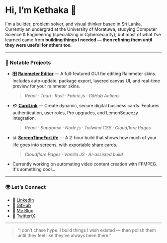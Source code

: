 # Hi, I’m Kethaka 👋

I'm a builder, problem solver, and visual thinker based in Sri Lanka. Currently an undergrad at the University of Moratuwa, studying Computer Science & Engineering (specializing in Cybersecurity), but most of what I’ve learned came from **building things I needed — then refining them until they were useful for others too**.

---

### 🧩 Notable Projects

- 🎛 [**Rainmeter Editor**](https://rainmetereditor.pages.dev/) — A full-featured GUI for editing Rainmeter skins. Includes auto-update, package export, layered canvas UI, and real-time preview for your rainmeter skins.  
  > *React · Tauri · Rust · Fabric.js · GitHub Actions*

- 💳 [**CardLink**](https://cardlink.live/) — Create dynamic, secure digital business cards. Features authentication, user roles, Pro upgrades, and LemonSqueezy integration.  
  > *React · Supabase · Node.js · Tailwind CSS · Cloudflare Pages*

- 📊 [**ScreenTimeForLife**](https://screentimeforlife.pages.dev/) — A 2-hour build that shows how much of your life goes into screens, with exportable share cards.  
  > *Cloudflare Pages · Vanilla JS · AI-assisted build*

- Currently working on automating video content creation with FFMPEG. It's something cool...
---

### 🌍 Let’s Connect

- 🔗 [LinkedIn](https://www.linkedin.com/in/kethakav)
- 🐙 [GitHub](https://github.com/kethakav)
- 📝 [My Blog](https://kethakav.me/)
- 💬 [Twitter/X](https://twitter.com/kethakav)

---

> “I don’t chase hype. I build things I wish existed — then polish them until they feel like they’ve always been there.”

